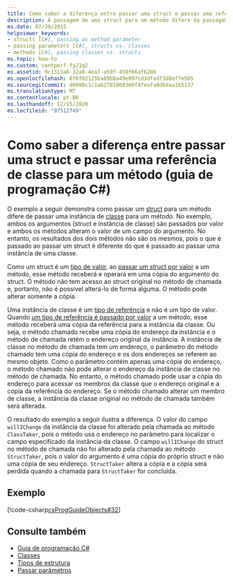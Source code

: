 ```yaml
---
title: Como saber a diferença entre passar uma struct e passar uma referência de classe para um método – guia de programação C#
description: A passagem de uma struct para um método difere da passagem de uma instância de classe para um método em C#. Este exemplo mostra struct e instância de classe passada por valor.
ms.date: 07/20/2015
helpviewer_keywords:
- structs [C#], passing as method parameter
- passing parameters [C#], structs vs. classes
- methods [C#], passing classes vs. structs
ms.topic: how-to
ms.custom: contperf-fy21q2
ms.assetid: 9c1313a6-32a8-4ea7-a59f-450f66af628b
ms.openlocfilehash: 6f6f02125ba09b8a49e097cd3dfedf3d8ef7e505
ms.sourcegitcommit: d0990c1c1ab2f81908360f47eafa8db9aa165137
ms.translationtype: MT
ms.contentlocale: pt-BR
ms.lasthandoff: 12/15/2020
ms.locfileid: "97512749"
---
```

# <a name="how-to-know-the-difference-between-passing-a-struct-and-passing-a-class-reference-to-a-method-c-programming-guide"></a>Como saber a diferença entre passar uma struct e passar uma referência de classe para um método (guia de programação C#)

O exemplo a seguir demonstra como passar um [struct](../../language-reference/builtin-types/struct.md) para um método difere de passar uma instância de [classe](../../language-reference/keywords/class.md) para um método. No exemplo, ambos os argumentos (struct e instância de classe) são passados por valor e ambos os métodos alteram o valor de um campo do argumento. No entanto, os resultados dos dois métodos não são os mesmos, pois o que é passado ao passar um struct é diferente do que é passado ao passar uma instância de uma classe.  
  
 Como um struct é um [tipo de valor](../../language-reference/builtin-types/value-types.md), ao [passar um struct por valor](./passing-value-type-parameters.md) a um método, esse método receberá e operará em uma cópia do argumento do struct. O método não tem acesso ao struct original no método de chamada e, portanto, não é possível alterá-lo de forma alguma. O método pode alterar somente a cópia.  
  
 Uma instância de classe é um [tipo de referência](../../language-reference/keywords/reference-types.md) e não é um tipo de valor. Quando [um tipo de referência é passado por valor](./passing-reference-type-parameters.md) a um método, esse método receberá uma cópia da referência para a instância da classe. Ou seja, o método chamado recebe uma cópia do endereço da instância e o método de chamada retém o endereço original da instância. A instância de classe no método de chamada tem um endereço, o parâmetro do método chamado tem uma cópia do endereço e os dois endereços se referem ao mesmo objeto. Como o parâmetro contém apenas uma cópia do endereço, o método chamado não pode alterar o endereço da instância de classe no método de chamada. No entanto, o método chamado pode usar a cópia do endereço para acessar os membros da classe que o endereço original e a cópia da referência do endereço. Se o método chamado alterar um membro de classe, a instância da classe original no método de chamada também será alterada.  
  
 O resultado do exemplo a seguir ilustra a diferença. O valor do campo `willIChange` da instância da classe foi alterado pela chamada ao método `ClassTaker`, pois o método usa o endereço no parâmetro para localizar o campo especificado da instância da classe. O campo `willIChange` do struct no método de chamada não foi alterado pela chamada ao método `StructTaker`, pois o valor do argumento é uma cópia do próprio struct e não uma cópia de seu endereço. `StructTaker` altera a cópia e a cópia será perdida quando a chamada para `StructTaker` for concluída.  
  
## <a name="example"></a>Exemplo  

 [!code-csharp[csProgGuideObjects#32](~/samples/snippets/csharp/VS_Snippets_VBCSharp/csProgGuideObjects/CS/Objects.cs#32)]  
  
## <a name="see-also"></a>Consulte também

- [Guia de programação C#](../index.md)
- [Classes](./classes.md)
- [Tipos de estrutura](../../language-reference/builtin-types/struct.md)
- [Passar parâmetros](./passing-parameters.md)
